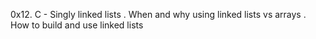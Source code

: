 0x12. C - Singly linked lists
. When and why using linked lists vs arrays
. How to build and use linked lists
